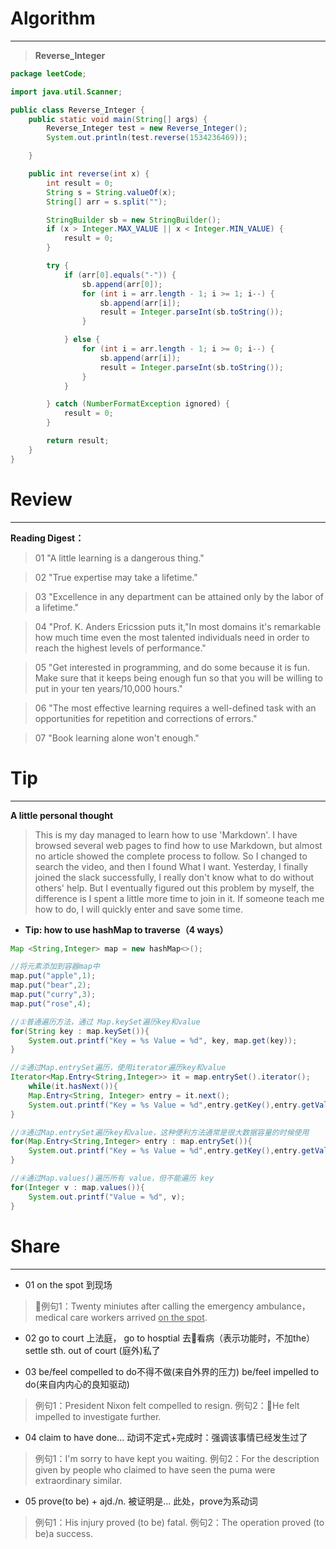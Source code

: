 # Algorithm
************
>**Reverse_Integer**
```java
package leetCode;

import java.util.Scanner;

public class Reverse_Integer {
	public static void main(String[] args) {
		Reverse_Integer test = new Reverse_Integer();
		System.out.println(test.reverse(1534236469));

	}

	public int reverse(int x) {
		int result = 0;
		String s = String.valueOf(x);
		String[] arr = s.split("");

		StringBuilder sb = new StringBuilder();
		if (x > Integer.MAX_VALUE || x < Integer.MIN_VALUE) {
			result = 0;
		}

		try {
			if (arr[0].equals("-")) {
				sb.append(arr[0]);
				for (int i = arr.length - 1; i >= 1; i--) {
					sb.append(arr[i]);
					result = Integer.parseInt(sb.toString());
				}

			} else {
				for (int i = arr.length - 1; i >= 0; i--) {
					sb.append(arr[i]);
					result = Integer.parseInt(sb.toString());
				}
			}

		} catch (NumberFormatException ignored) {
			result = 0;
		}

		return result;
	}
}
```
# Review
**********
**Reading Digest：**
>01 "A little learning is a dangerous thing."

>02 "True expertise may take a lifetime."

>03 "Excellence in any department can be attained only by the labor of a lifetime."

>04 "Prof. K. Anders Ericssion puts it,"In most domains it's remarkable how much time even the most talented individuals need in order to reach the highest levels of performance."

>05 "Get interested in programming, and do some because it is fun. Make sure that it keeps being enough fun so that you will be willing to put in your ten years/10,000 hours."

>06 "The most effective learning requires a well-defined task with an opportunities for repetition and corrections of errors."

>07 "Book learning alone won't enough."

# Tip
**********
**A little personal thought**
>This is my day managed to learn how to use 'Markdown'. I have browsed several web pages to find how to use Markdown, but almost no article showed the complete process to follow. So I changed to search the video, and then I found What I want. Yesterday, I finally joined the slack successfully, I really don't know what to do without others' help. But I eventually figured out this problem by myself, the difference is I spent a little more time to join in it. If someone teach me how to do, I will quickly enter and save some time.

* **Tip: how to use hashMap to traverse（4 ways）**
```java
Map <String,Integer> map = new hashMap<>();

//将元素添加到容器map中
map.put("apple",1);
map.put("bear",2);
map.put("curry",3);
map.put("rose",4);

//①普通遍历方法，通过 Map.keySet遍历key和value
for(String key : map.keySet()){
    System.out.printf("Key = %s Value = %d", key, map.get(key));
}

//②通过Map.entrySet遍历，使用iterator遍历key和value
Iterator<Map.Entry<String,Integer>> it = map.entrySet().iterator(); 
    while(it.hasNext()){
	Map.Entry<String, Integer> entry = it.next();
	System.out.printf("Key = %s Value = %d",entry.getKey(),entry.getValue());
}

//③通过Map.entrySet遍历key和value，这种便利方法通常是很大数据容量的时候使用
for(Map.Entry<String,Integer> entry : map.entrySet()){
    System.out.printf("Key = %s Value = %d",entry.getKey(),entry.getValue());
}

//④通过Map.values()遍历所有 value，但不能遍历 key
for(Integer v : map.values()){
	System.out.printf("Value = %d", v);
}
```

# Share
***************
* 01 on the spot 到现场
>例句1：Twenty miniutes after calling the emergency ambulance，medical care workers arrived <u>on the spot</u>.

* 02 go to court 上法庭，
     go to hosptial 去看病（表示功能时，不加the）
	 settle sth. out of court (庭外)私了
	> 
* 03 be/feel compelled to do不得不做(来自外界的压力)
     be/feel impelled to do(来自内内心的良知驱动)
>例句1：President Nixon felt compelled to resign.
>例句2：He felt impelled to investigate further.
* 04 claim to have done... 动词不定式+完成时：强调该事情已经发生过了
>例句1：I'm sorry to have kept you waiting.
 例句2：For the description given by people who claimed to have seen the puma were extraordinary similar.
* 05 prove(to be) + ajd./n.  被证明是... 此处，prove为系动词
>例句1：His injury proved (to be) fatal.
 例句2：The operation proved (to be)a success.
